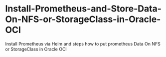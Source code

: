 # Install-Prometheus-and-Store-Data-On-NFS-or-StorageClass-in-Oracle-OCI
Install Prometheus via Helm and steps how to put prometheus  Data On NFS or StorageClass in Oracle OCI
